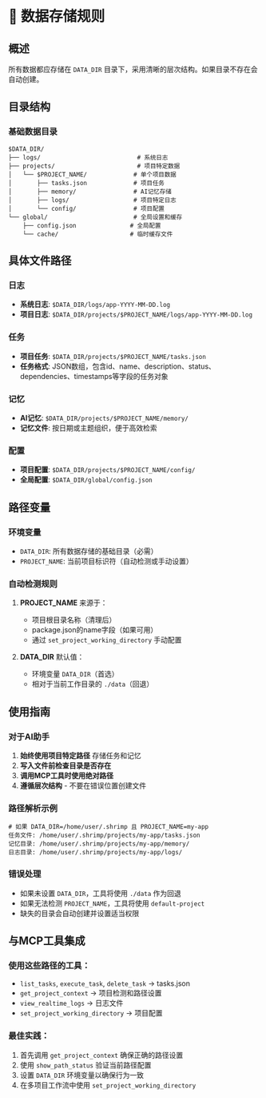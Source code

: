 # 📁 数据存储规则

## 概述
所有数据都应存储在 `DATA_DIR` 目录下，采用清晰的层次结构。如果目录不存在会自动创建。

## 目录结构

### 基础数据目录
```
$DATA_DIR/
├── logs/                           # 系统日志
├── projects/                       # 项目特定数据
│   └── $PROJECT_NAME/             # 单个项目数据
│       ├── tasks.json             # 项目任务
│       ├── memory/                # AI记忆存储
│       ├── logs/                  # 项目特定日志
│       └── config/                # 项目配置
└── global/                        # 全局设置和缓存
    ├── config.json               # 全局配置
    └── cache/                    # 临时缓存文件
```

## 具体文件路径

### 日志
- **系统日志**: `$DATA_DIR/logs/app-YYYY-MM-DD.log`
- **项目日志**: `$DATA_DIR/projects/$PROJECT_NAME/logs/app-YYYY-MM-DD.log`

### 任务
- **项目任务**: `$DATA_DIR/projects/$PROJECT_NAME/tasks.json`
- **任务格式**: JSON数组，包含id、name、description、status、dependencies、timestamps等字段的任务对象

### 记忆
- **AI记忆**: `$DATA_DIR/projects/$PROJECT_NAME/memory/`
- **记忆文件**: 按日期或主题组织，便于高效检索

### 配置
- **项目配置**: `$DATA_DIR/projects/$PROJECT_NAME/config/`
- **全局配置**: `$DATA_DIR/global/config.json`

## 路径变量

### 环境变量
- `DATA_DIR`: 所有数据存储的基础目录（必需）
- `PROJECT_NAME`: 当前项目标识符（自动检测或手动设置）

### 自动检测规则
1. **PROJECT_NAME** 来源于：
   - 项目根目录名称（清理后）
   - package.json的name字段（如果可用）
   - 通过 `set_project_working_directory` 手动配置

2. **DATA_DIR** 默认值：
   - 环境变量 `DATA_DIR`（首选）
   - 相对于当前工作目录的 `./data`（回退）

## 使用指南

### 对于AI助手
1. **始终使用项目特定路径** 存储任务和记忆
2. **写入文件前检查目录是否存在**
3. **调用MCP工具时使用绝对路径**
4. **遵循层次结构** - 不要在错误位置创建文件

### 路径解析示例
```
# 如果 DATA_DIR=/home/user/.shrimp 且 PROJECT_NAME=my-app
任务文件: /home/user/.shrimp/projects/my-app/tasks.json
记忆目录: /home/user/.shrimp/projects/my-app/memory/
日志目录: /home/user/.shrimp/projects/my-app/logs/
```

### 错误处理
- 如果未设置 `DATA_DIR`，工具将使用 `./data` 作为回退
- 如果无法检测 `PROJECT_NAME`，工具将使用 `default-project`
- 缺失的目录会自动创建并设置适当权限

## 与MCP工具集成

### 使用这些路径的工具：
- `list_tasks`, `execute_task`, `delete_task` → tasks.json
- `get_project_context` → 项目检测和路径设置
- `view_realtime_logs` → 日志文件
- `set_project_working_directory` → 项目配置

### 最佳实践：
1. 首先调用 `get_project_context` 确保正确的路径设置
2. 使用 `show_path_status` 验证当前路径配置
3. 设置 `DATA_DIR` 环境变量以确保行为一致
4. 在多项目工作流中使用 `set_project_working_directory`
